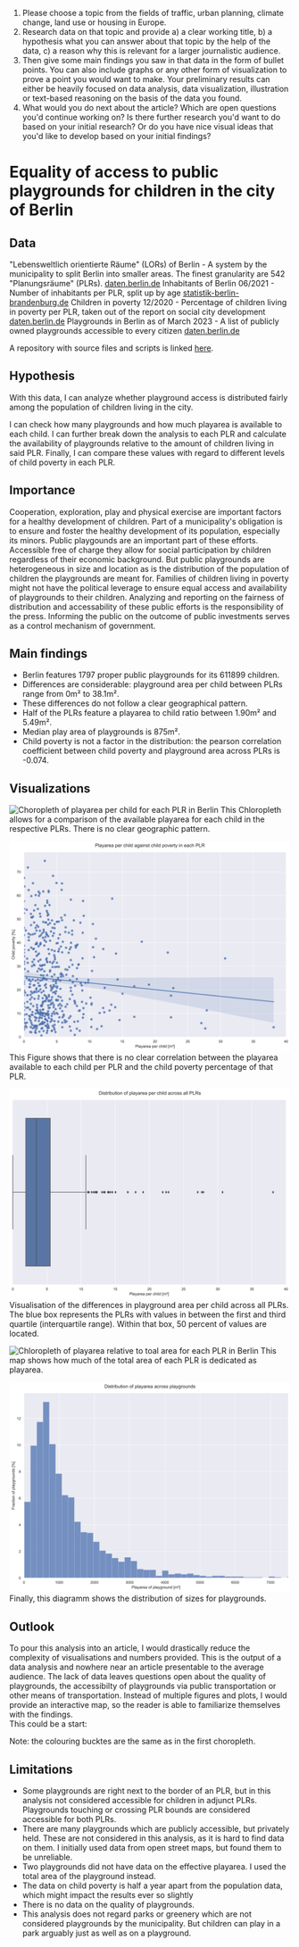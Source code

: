 1. Please choose a topic from the fields of traffic, urban planning, climate change, land use or housing in Europe.
2. Research data on that topic and provide a) a clear working title, b) a hypothesis what you can answer about that topic by the help of the data, c) a reason why this is relevant for a larger journalistic audience.
3. Then give some main findings you saw in that data in the form of bullet points. You can also include graphs or any other form of visualization to prove a point you would want to make. Your preliminary results can either be heavily focused on data analysis, data visualization, illustration or text-based reasoning on the basis of the data you found.
4. What would you do next about the article? Which are open questions you'd continue working on? Is there further research you'd want to do based on your initial research? Or do you have nice visual ideas that you'd like to develop based on your initial findings?


# Equality of access to public playgrounds for children in the city of Berlin
## Data
"Lebensweltlich orientierte Räume" (LORs) of Berlin - A system by the municipality to split Berlin into smaller areas. The finest granularity are 542 "Planungsräume" (PLRs). [daten.berlin.de](https://daten.berlin.de/datensaetze/lebensweltlich-orientierte-r%C3%A4ume-lor-planungsr%C3%A4ume-01012021-wfs)
Inhabitants of Berlin 06/2021 - Number of inhabitants per PLR, split up by age [statistik-berlin-brandenburg.de](https://www.statistik-berlin-brandenburg.de/a-i-16-hj)
Children in poverty 12/2020 - Percentage of children living in poverty per PLR, taken out of the report on social city development [daten.berlin.de](https://daten.berlin.de/datensaetze/monitoring-soziale-stadtentwicklung-2021-kontext-indikatoren-ohne-k08-k14-k15-wfs)
Playgrounds in Berlin as of March 2023 - A list of publicly owned playgrounds accessible to every citizen [daten.berlin.de](https://daten.berlin.de/datensaetze/gr%C3%BCnanlagenbestand-berlin-einschl-der-%C3%B6ffentlichen-spielpl%C3%A4tze-spielpl%C3%A4tze-wfs)

A repository with source files and scripts is linked [here](https://github.com/docweirdo/public_playgrounds_berlin/archive/main.zip).
## Hypothesis
With this data, I can analyze whether playground access is distributed fairly among the population of children living in the city.

I can check how many playgrounds and how much playarea is available to each child. I can further break down the analysis to each PLR and calculate the availability of playgrounds relative to the amount of children living in said PLR. Finally, I can compare these values with regard to different levels of child poverty in each PLR.

## Importance
Cooperation, exploration, play and physical exercise are important factors for a healthy development of children. Part of a municipality's obligation is to ensure and foster the healthy development of its population, especially its minors. Public playgounds are an important part of these efforts. Accessible free of charge they allow for social participation by children regardless of their economic background. But public playgrounds are heterogeneous in size and location as is the distribution of the population of children the playgrounds are meant for. Families of children living in poverty might not have the political leverage to ensure equal access and availability of playgrounds to their children. Analyzing and reporting on the fairness of distribution and accessability of these public efforts is the responsibility of the press. Informing the public on the outcome of public investments serves as a control mechanism of government.

## Main findings
- Berlin features 1797 proper public playgrounds for its 611899 children.
- Differences are considerable: playground area per child between PLRs range from 0m² to 38.1m².
- These differences do not follow a clear geographical pattern.
- Half of the PLRs feature a playarea to child ratio between 1.90m² and 5.49m².
- Median play area of playgrounds is 875m².
- Child poverty is not a factor in the distribution: the pearson correlation coefficient between child poverty and playground area across PLRs is -0.074.

## Visualizations
![Choropleth of playarea per child for each PLR in Berlin](figures/map_pl_area_per_child.svg)
This Chloropleth allows for a comparison of the available playarea for each child in the respective PLRs. There is no clear geographic pattern.
<br>

![Scatterplot of playarea per child per PLR relative to child poverty in that PLR](figures/scatter_poverty_pl_area.svg)
This Figure shows that there is no clear correlation between the playarea available to each child per PLR and the child poverty percentage of that PLR.
<br>

![Boxplot of playarea per child per PLR](figures/box_pl_area.svg)
Visualisation of the differences in playground area per child across all PLRs. The blue box represents the PLRs with values in between the first and third quartile (interquartile range). Within that box, 50 percent of values are located.
<br>

![Chloropleth of playarea relative to toal area for each PLR in Berlin](figures/map_pl_area_permille.svg)
This map shows how much of the total area of each PLR is dedicated as playarea.

![Histogramm of playareas of playgrounds relative to their occurence](figures/hist_playgrounds.svg)
Finally, this diagramm shows the distribution of sizes for playgrounds.

## Outlook
To pour this analysis into an article, I would drastically reduce the complexity of visualisations and numbers provided. This is the output of a data analysis and nowhere near an article presentable to the average audience. The lack of data leaves questions open about the quality of playgrounds, the accessibilty of playgrounds via public transportation or other means of transportation. Instead of multiple figures and plots, I would provide an interactive map, so the reader is able to familiarize themselves with the findings. 
<br>
This could be a start:

<!-- map from [index.html](web/index.html) -->
Note: the colouring bucktes are the same as in the first choropleth.

## Limitations
- Some playgrounds are right next to the border of an PLR, but in this analysis not considered accessible for children in adjunct PLRs. Playgrounds touching or crossing PLR bounds are considered accessible for both PLRs.
- There are many playgrounds which are publicly accessible, but privately held. These are not considered in this analysis, as it is hard to find data on them. I initially used data from open street maps, but found them to be unreliable.
- Two playgrounds did not have data on the effective playarea. I used the total area of the playground instead.
- The data on child poverty is half a year apart from the population data, which might impact the results ever so slightly
- There is no data on the quality of playgrounds.
- This analysis does not regard parks or greenery which are not considered playgrounds by the municipality. But children can play in a park arguably just as well as on a playground.